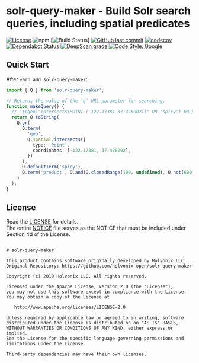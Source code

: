# solr-query-maker - Build Solr search queries, including spatial predicates

[![License](https://img.shields.io/badge/License-Apache%202.0-blue.svg)](./LICENSE) ![npm](https://img.shields.io/npm/v/solr-query-maker.svg) [![Build Status](https://travis-ci.com/holvonix-open/solr-query-maker.svg?branch=master)] [![GitHub last commit](https://img.shields.io/github/last-commit/holvonix-open/solr-query-maker.svg)](https://github.com/holvonix-open/solr-query-maker/commits) [![codecov](https://codecov.io/gh/holvonix-open/solr-query-maker/branch/master/graph/badge.svg)](https://codecov.io/gh/holvonix-open/solr-query-maker) [![Dependabot Status](https://api.dependabot.com/badges/status?host=github&repo=holvonix-open/solr-query-maker)](https://dependabot.com) [![DeepScan grade](https://deepscan.io/api/teams/4465/projects/6353/branches/52803/badge/grade.svg)](https://deepscan.io/dashboard#view=project&tid=4465&pid=6353&bid=52803) [![Code Style: Google](https://img.shields.io/badge/code%20style-google-blueviolet.svg)](https://github.com/google/gts)

## Quick Start

After `yarn add solr-query-maker`:

````typescript
import { Q } from 'solr-query-maker';

// Returns the value of the `q` URL parameter for searching.
function makeQuery() {
  // '((geo:"Intersects(POINT (-122.17381 37.426002))" OR "spicy") OR product:([100 TO *] AND (NOT 600)))'
  return Q.toString(
    Q.or(
      Q.term(
        'geo',
        Q.spatial.intersects({
          type: 'Point',
          coordinates: [-122.17381, 37.426002],
        })
      ),
      Q.defaultTerm('spicy'),
      Q.term('product', Q.and(Q.closedRange(100, undefined), Q.not(600)))
    )
  );
}
````


## License

Read the [LICENSE](LICENSE) for details.  
The entire [NOTICE](NOTICE) file serves as the NOTICE that must be included under
Section 4d of the License.

````

# solr-query-maker

This product contains software originally developed by Holvonix LLC.
Original Repository: https://github.com/holvonix-open/solr-query-maker

Copyright (c) 2019 Holvonix LLC. All rights reserved.

Licensed under the Apache License, Version 2.0 (the "License");
you may not use this software except in compliance with the License.
You may obtain a copy of the License at

   http://www.apache.org/licenses/LICENSE-2.0

Unless required by applicable law or agreed to in writing, software
distributed under the License is distributed on an "AS IS" BASIS,
WITHOUT WARRANTIES OR CONDITIONS OF ANY KIND, either express or implied.
See the License for the specific language governing permissions and
limitations under the License.

Third-party dependencies may have their own licenses.

````
